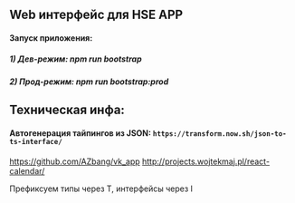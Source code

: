 ## Web интерфейс для HSE APP
#### Запуск приложения:
##### 1) Дев-режим: npm run bootstrap 
##### 2) Прод-режим: npm run bootstrap:prod

## Техническая инфа:
#### Автогенерация тайпингов из JSON: `https://transform.now.sh/json-to-ts-interface/`

https://github.com/AZbang/vk_app
http://projects.wojtekmaj.pl/react-calendar/

Префиксуем типы через T, интерфейсы через I

